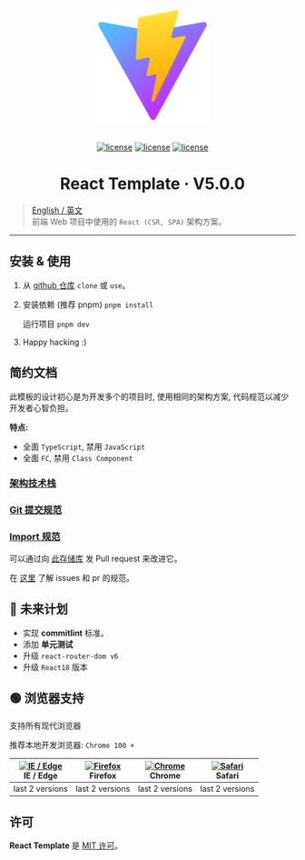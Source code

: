 <div align="center">
    <img width="200" height="200" 
    alt="React Template" 
    src="src/assets/image/favicon.svg" />
    <br /><br />

[![license](https://img.shields.io/badge/React-17.0.2-blue?logo=React)](https://reactjs.org/)
[![license](https://img.shields.io/badge/Vite-3.1.1-blueviolet?logo=Vite)](https://vitejs.dev/)
[![license](https://img.shields.io/badge/TypeScript-4.8.4-blue?logo=TypeScript)](https://www.typescriptlang.org/)

# React Template &middot; V5.0.0

</div>

> [English / 英文](./README.md) <br />前端 Web 项目中使用的 `React (CSR, SPA)` 架构方案。

---

## 安装 & 使用

1. 从 [github 仓库](https://github.com/YernarT/react_template) `clone` 或 `use`。

2. 安装依赖 (推荐 pnpm) `pnpm install`

   运行项目 `pnpm dev`

3. Happy hacking :)

## 简约文档

此模板的设计初心是为开发多个的项目时, 使用相同的架构方案, 代码规范以减少开发者心智负担。

**特点:**

- 全面 `TypeScript`, 禁用 `JavaScript`
- 全面 `FC`, 禁用 `Class Component`

### [架构技术栈](/docs/technology-stack/zhCN.md)

### [Git 提交规范](/docs/git-commit/zhCN.md)

### [Import 规范](/docs/import/zhCN.md)

可以通过向 [此存储库](https://github.com/YernarT/react_template) 发 Pull request 来改进它。

在 [这里]() 了解 issues 和 pr 的规范。

## 📌 未来计划

- 实现 **сommitlint** 标准。
- 添加 **单元测试**
- 升级 `react-router-dom v6`
- 升级 `React18` 版本

## 🟢 浏览器支持

支持所有现代浏览器

推荐本地开发浏览器: `Chrome 100 +`

| [<img src="https://raw.githubusercontent.com/alrra/browser-logos/master/src/edge/edge_48x48.png" alt="IE / Edge" width="24px" height="24px" />](http://godban.github.io/browsers-support-badges/)<br/>IE / Edge | [<img src="https://raw.githubusercontent.com/alrra/browser-logos/master/src/firefox/firefox_48x48.png" alt="Firefox" width="24px" height="24px" />](http://godban.github.io/browsers-support-badges/)<br/>Firefox | [<img src="https://raw.githubusercontent.com/alrra/browser-logos/master/src/chrome/chrome_48x48.png" alt="Chrome" width="24px" height="24px" />](http://godban.github.io/browsers-support-badges/)<br/>Chrome | [<img src="https://raw.githubusercontent.com/alrra/browser-logos/master/src/safari/safari_48x48.png" alt="Safari" width="24px" height="24px" />](http://godban.github.io/browsers-support-badges/)<br/>Safari |
| --------------------------------------------------------------------------------------------------------------------------------------------------------------------------------------------------------------- | ----------------------------------------------------------------------------------------------------------------------------------------------------------------------------------------------------------------- | ------------------------------------------------------------------------------------------------------------------------------------------------------------------------------------------------------------- | ------------------------------------------------------------------------------------------------------------------------------------------------------------------------------------------------------------- |
| last 2 versions                                                                                                                                                                                                 | last 2 versions                                                                                                                                                                                                   | last 2 versions                                                                                                                                                                                               | last 2 versions                                                                                                                                                                                               |

## 许可

**React Template** 是 [MIT 许可](./LICENSE)。
